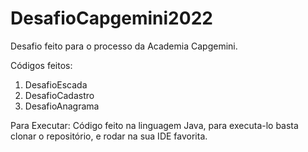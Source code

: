 # DesafioCapgemini2022

Desafio feito para o processo da Academia Capgemini. 

Códigos feitos: 
1. DesafioEscada
2. DesafioCadastro
3. DesafioAnagrama

Para Executar: Código feito na linguagem Java, para executa-lo basta clonar o repositório, e rodar na sua IDE favorita.